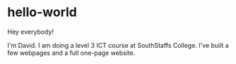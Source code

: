 # hello-world

Hey everybody!

I'm David. I am doing a level 3 ICT course at SouthStaffs College. 
I've built a few webpages and a full one-page website.
